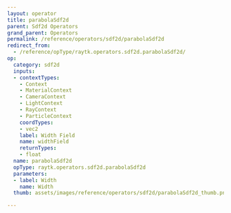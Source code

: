 ```yaml
---
layout: operator
title: parabolaSdf2d
parent: Sdf2d Operators
grand_parent: Operators
permalink: /reference/operators/sdf2d/parabolaSdf2d
redirect_from:
  - /reference/opType/raytk.operators.sdf2d.parabolaSdf2d/
op:
  category: sdf2d
  inputs:
  - contextTypes:
    - Context
    - MaterialContext
    - CameraContext
    - LightContext
    - RayContext
    - ParticleContext
    coordTypes:
    - vec2
    label: Width Field
    name: widthField
    returnTypes:
    - float
  name: parabolaSdf2d
  opType: raytk.operators.sdf2d.parabolaSdf2d
  parameters:
  - label: Width
    name: Width
  thumb: assets/images/reference/operators/sdf2d/parabolaSdf2d_thumb.png

---
```

